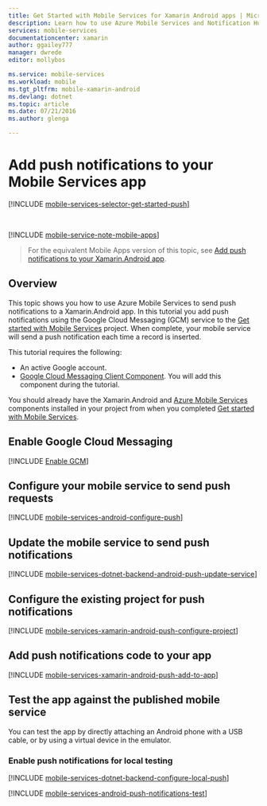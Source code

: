 ```yaml
---
title: Get Started with Mobile Services for Xamarin Android apps | Microsoft Azure
description: Learn how to use Azure Mobile Services and Notification Hubs to send push notifications to your Xamarin Android app
services: mobile-services
documentationcenter: xamarin
author: ggailey777
manager: dwrede
editor: mollybos

ms.service: mobile-services
ms.workload: mobile
ms.tgt_pltfrm: mobile-xamarin-android
ms.devlang: dotnet
ms.topic: article
ms.date: 07/21/2016
ms.author: glenga

---
```

# Add push notifications to your Mobile Services app
[!INCLUDE [mobile-services-selector-get-started-push](../../includes/mobile-services-selector-get-started-push.md)]

&nbsp;

[!INCLUDE [mobile-service-note-mobile-apps](../../includes/mobile-services-note-mobile-apps.md)]

> For the equivalent Mobile Apps version of this topic, see [Add push notifications to your Xamarin.Android app](../app-service-mobile/app-service-mobile-xamarin-android-get-started-push.md).
> 
> 

## Overview
This topic shows you how to use Azure Mobile Services to send push notifications to a Xamarin.Android app. In this tutorial you add push notifications using the Google Cloud Messaging (GCM) service to the [Get started with Mobile Services] project. When complete, your mobile service will send a push notification each time a record is inserted.

This tutorial requires the following:

* An active Google account.
* [Google Cloud Messaging Client Component]. You will add this component during the tutorial.

You should already have the Xamarin.Android and [Azure Mobile Services][Azure Mobile Services Component] components installed in your project from when you completed [Get started with Mobile Services].

## <a id="register"></a>Enable Google Cloud Messaging
[!INCLUDE [Enable GCM](../../includes/mobile-services-enable-google-cloud-messaging.md)]

## <a id="configure"></a>Configure your mobile service to send push requests
[!INCLUDE [mobile-services-android-configure-push](../../includes/mobile-services-android-configure-push.md)]

## <a id="update-server"></a>Update the mobile service to send push notifications
[!INCLUDE [mobile-services-dotnet-backend-android-push-update-service](../../includes/mobile-services-dotnet-backend-android-push-update-service.md)]

## <a id="configure-app"></a>Configure the existing project for push notifications
[!INCLUDE [mobile-services-xamarin-android-push-configure-project](../../includes/mobile-services-xamarin-android-push-configure-project.md)]

## <a id="add-push"></a>Add push notifications code to your app
[!INCLUDE [mobile-services-xamarin-android-push-add-to-app](../../includes/mobile-services-xamarin-android-push-add-to-app.md)]

## <a name="test-app"></a>Test the app against the published mobile service
You can test the app by directly attaching an Android phone with a USB cable, or by using a virtual device in the emulator.

### <a id="local-testing"></a> Enable push notifications for local testing
[!INCLUDE [mobile-services-dotnet-backend-configure-local-push](../../includes/mobile-services-dotnet-backend-configure-local-push.md)]

[!INCLUDE [mobile-services-android-push-notifications-test](../../includes/mobile-services-android-push-notifications-test.md)]

<!-- URLs. -->
[Get started with Mobile Services]: mobile-services-dotnet-backend-xamarin-android-get-started.md
[Google Cloud Messaging Client Component]: http://components.xamarin.com/view/GCMClient/
[Azure Mobile Services Component]: http://components.xamarin.com/view/azure-mobile-services/
